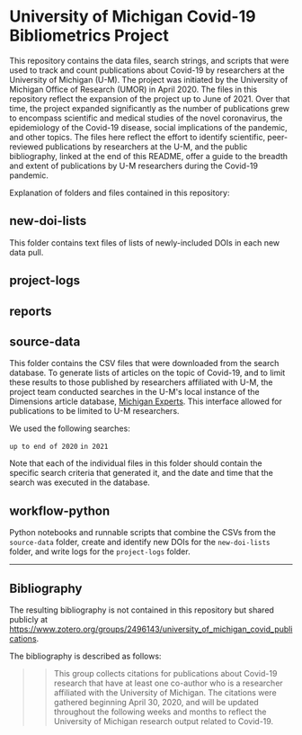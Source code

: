 # University of Michigan Covid-19 Bibliometrics Project

This repository contains the data files, search strings, and scripts
that were used to track and count publications about Covid-19 by 
researchers at the University of Michigan (U-M). The project was initiated by 
the University of Michigan Office of Research (UMOR) in April 2020. 
The files in this repository reflect the expansion of the project up to June of 2021. 
Over that time, the project expanded significantly as the number of publications grew
to encompass scientific and medical studies of the novel coronavirus, the 
epidemiology of the Covid-19 disease, social implications of the pandemic, and 
other topics. The files here reflect the effort to identify scientific, peer-reviewed
publications by researchers at the U-M, and the public bibliography, 
linked at the end of this README, offer a guide to the breadth and extent
of publications by U-M researchers during the Covid-19 pandemic.

Explanation of folders and files contained in this repository:

## new-doi-lists

This folder contains text files of lists of newly-included DOIs in each new
data pull. 

## project-logs

## reports

## source-data

This folder contains the CSV files that were downloaded from the search database. 
To generate lists of articles on the topic of Covid-19, and to limit these 
results to those published by researchers affiliated with U-M, the project team
conducted searches in the U-M's local instance of the Dimensions article database, 
[Michigan Experts](https://experts.umich.edu/discover/experts_publication). 
This interface allowed for publications to be limited to U-M researchers.

We used the following searches:

`up to end of 2020`
`in 2021`

Note that each of the individual files in this folder should contain the 
specific search criteria that generated it, and the date and time that 
the search was executed in the database. 

## workflow-python

Python notebooks and runnable scripts that combine the CSVs from the 
`source-data` folder, create and identify new DOIs for the `new-doi-lists` 
folder, and write logs for the `project-logs` folder.

------

## Bibliography

The resulting bibliography is not contained in this repository but 
shared publicly at https://www.zotero.org/groups/2496143/university_of_michigan_covid_publications.

The bibliography is described as follows:

>> This group collects citations for publications about Covid-19 research that have at least one co-author who is a researcher affiliated with the University of Michigan. The citations were gathered beginning April 30, 2020, and will be updated throughout the following weeks and months to reflect the University of Michigan research output related to Covid-19.
